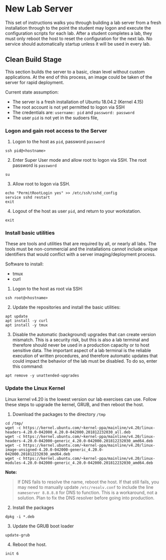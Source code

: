# New Lab Server

This set of instructions walks you through building a lab server from a fresh installation through to the point the student may logon and execute the configuration scripts for each lab.
After a student completes a lab, they must only reboot the host to reset the configuration for the next lab. 
No service should automatically startup unless it will be used in every lab. 

## Clean Build Stage
This section builds the server to a basic, clean level without custom applications. At the end of this process, an image could be taken of the server for rapid deployment.

Current state assumption:
* The server is a fresh installation of Ubuntu 18.04.2 (Kernel 4.15)
* The root account is not yet permitted to logon via SSH
* The credentials are: `username: pid` and `password: password`
* The user `pid` is not yet in the sudoers file, 

### Logon and gain root access to the Server
1. Logon to the host as `pid`, password `password`
```
ssh pid@<hostname>
```
2. Enter Super User mode and allow root to logon via SSH. The root password is `password`
```
su
```
3. Allow root to logon via SSH.
```
echo "PermitRootLogin yes" >> /etc/ssh/sshd_config
service sshd restart
exit
```
4. Logout of the host as user `pid`, and return to your workstation.
```
exit
```


### Install basic utilities
These are tools and utilities that are required by all, or nearly all labs. The tools must be non-commercial and the installations cannot include unique identifiers that would conflict with a server imaging/deployment process.

Software to install:
* tmux
* curl

1. Logon to the host as root via SSH:
```
ssh root@<hostname>
```

2. Update the repositories and install the basic utilities:
```
apt update
apt install -y curl
apt install -y tmux
```
3. Disable the automatic (background) upgrades that can create version mismatch. This is a security risk, but this is also a lab terminal and therefore should never be used in a production capacity or to host sensitive data. The important aspect of a lab terminal is the reliable execution of written procedures, and therefore automatic updates that could impact the behavior of the lab must be disabled. To do so, enter this command:
```
apt remove -y unattended-upgrades
```

### Update the Linux Kernel
Linux kernel v4.20 is the lowest version our lab exercises can use. Follow these steps to upgrade the kernel, GRUB, and then reboot the host.
1. Download the packages to the directory `/tmp`
```
cd /tmp/
wget -c https://kernel.ubuntu.com/~kernel-ppa/mainline/v4.20/linux-headers-4.20.0-042000_4.20.0-042000.201812232030_all.deb
wget -c https://kernel.ubuntu.com/~kernel-ppa/mainline/v4.20/linux-headers-4.20.0-042000-generic_4.20.0-042000.201812232030_amd64.deb
wget -c https://kernel.ubuntu.com/~kernel-ppa/mainline/v4.20/linux-image-unsigned-4.20.0-042000-generic_4.20.0-042000.201812232030_amd64.deb
wget -c https://kernel.ubuntu.com/~kernel-ppa/mainline/v4.20/linux-modules-4.20.0-042000-generic_4.20.0-042000.201812232030_amd64.deb
```
**Note:**
> If DNS fails to resolve the name, reboot the host. If that still fails, you may need to manually update `/etc/resolv.conf` to include the line `nameserver 8.8.8.8` for DNS to function. This is a workaround, not a solution. Plan to fix the DNS resolver before going into production.

2. Install the packages
```
dpkg -i *.deb
```
3. Update the GRUB boot loader
```
update-grub
```
4. Reboot the host.
```
init 6
```




